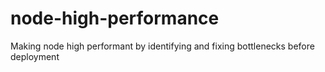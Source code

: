 # node-high-performance
Making node high performant by identifying and fixing bottlenecks before deployment

